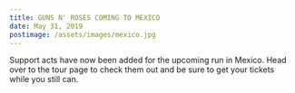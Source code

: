```yaml
---
title: GUNS N' ROSES COMING TO MEXICO
date: May 31, 2019
postimage: /assets/images/mexico.jpg
---
```



Support acts have now been added for the upcoming run in Mexico. Head over to the tour page to check them out and be sure to get your tickets while you still can.
